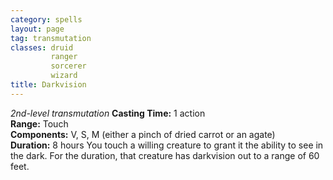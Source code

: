 ```yaml
---
category: spells
layout: page
tag: transmutation
classes: druid
         ranger
         sorcerer
         wizard
title: Darkvision 
---
```

_2nd-level transmutation_ 
**Casting Time:** 1 action    
**Range:** Touch    
**Components:** V, S, M (either a pinch of dried carrot or an agate)    
**Duration:** 8 hours 
You touch a willing creature to grant it the ability to see in the dark. For the duration, that creature has darkvision out to a range of 60 feet. 